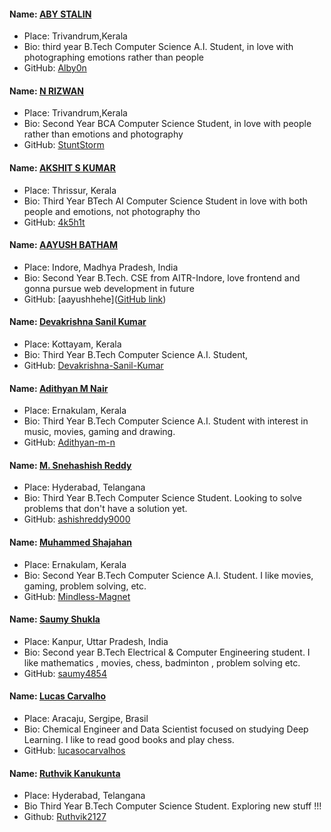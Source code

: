 #### Name: [ABY STALIN](https://www.linkedin.com/in/aby-stalin/)
- Place: Trivandrum,Kerala
- Bio: third year B.Tech Computer Science A.I. Student, in love with photographing emotions rather than people
- GitHub: [Alby0n](https://github.com/Alby0n/)

#### Name: [N RIZWAN](https://stuntstorm.github.io)
- Place: Trivandrum,Kerala
- Bio: Second Year BCA Computer Science Student, in love with people rather than emotions and photography
- GitHub: [StuntStorm](https://github.com/StuntStorm/)

#### Name: [AKSHIT S KUMAR](https://www.linkedin.com/in/akshit-sk/)
- Place: Thrissur, Kerala
- Bio: Third Year BTech AI Computer Science Student in love with both people and emotions, not photography tho
- GitHub: [4k5h1t](https://github.com/4k5h1t/)

#### Name: [AAYUSH BATHAM](https://www.linkedin.com/in/aayush-batham-72686923a/)
- Place: Indore, Madhya Pradesh, India
- Bio: Second Year B.Tech. CSE from AITR-Indore, love frontend and gonna pursue web development in future
- GitHub: [aayushhehe]([GitHub link](https://github.com/aayushhehe))


#### Name: [Devakrishna Sanil Kumar](www.linkedin.com/in/devakrishna-sanil-kumar-326b5a227)
- Place: Kottayam, Kerala
- Bio: Third Year B.Tech Computer Science A.I. Student, 
- GitHub: [Devakrishna-Sanil-Kumar](https://github.com/Devakrishna-Sanil-Kumar/)

#### Name: [Adithyan M Nair](www.linkedin.com/in/adithyan-m-nair)
- Place: Ernakulam, Kerala
- Bio: Third Year B.Tech Computer Science A.I. Student with interest in music, movies, gaming and drawing.
- GitHub: [Adithyan-m-n](https://github.com/Adithyan-m-n/)

#### Name: [M. Snehashish Reddy](https://www.linkedin.com/in/ashishreddy9000/)
- Place: Hyderabad, Telangana
- Bio: Third Year B.Tech Computer Science Student. Looking to solve problems that don't have a solution yet.
- GitHub: [ashishreddy9000](https://github.com/ashishreddy9000)

#### Name: [Muhammed Shajahan](https://www.linkedin.com/in/muhammed-shajahan-796335222/)
- Place: Ernakulam, Kerala
- Bio: Second Year B.Tech Computer Science A.I. Student. I like movies, gaming, problem solving, etc.
- GitHub: [Mindless-Magnet](https://github.com/Mindless-Magnet)

#### Name: [Saumy Shukla](https://www.linkedin.com/in/saumy-shukla-211a25240/)
- Place: Kanpur, Uttar Pradesh, India
- Bio: Second year B.Tech Electrical & Computer Engineering student. I like mathematics , movies, chess, badminton , problem solving etc.
- GitHub: [saumy4854](https://github.com/saumy4854)

#### Name: [Lucas Carvalho](https://www.linkedin.com/in/lucas-oliveirac/)
- Place: Aracaju, Sergipe, Brasil
- Bio: Chemical Engineer and Data Scientist focused on studying Deep Learning. I like to read good books and play chess.
- GitHub: [lucasocarvalhos](https://github.com/lucasocarvalhos)

#### Name: [Ruthvik Kanukunta](https://www.linkedin.com/in/ruthvik-kanukunta-7b3a62212/)
- Place: Hyderabad, Telangana 
- Bio Third Year B.Tech Computer Science Student. Exploring new stuff !!!
- Github: [Ruthvik2127](https://github.com/Ruthvik2127)